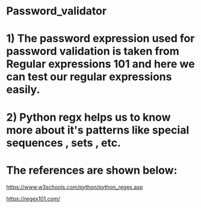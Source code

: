 # Password_validator

# 1) The password expression used for password validation is taken from Regular expressions 101 and here we can test our regular expressions easily.

# 2) Python regx helps us to know more about it's patterns like special sequences , sets , etc.

# The references are shown below:
https://www.w3schools.com/python/python_regex.asp

https://regex101.com/

